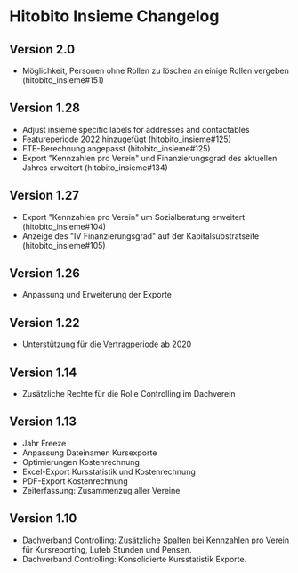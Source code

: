# Hitobito Insieme Changelog

## Version 2.0

*  Möglichkeit, Personen ohne Rollen zu löschen an einige Rollen vergeben (hitobito_insieme#151)

## Version 1.28

*  Adjust insieme specific labels for addresses and contactables
*  Featureperiode 2022 hinzugefügt (hitobito_insieme#125)
*  FTE-Berechnung angepasst (hitobito_insieme#125)
*  Export "Kennzahlen pro Verein" und Finanzierungsgrad des aktuellen Jahres erweitert (hitobito_insieme#134)

## Version 1.27

*  Export "Kennzahlen pro Verein" um Sozialberatung erweitert (hitobito_insieme#104)
*  Anzeige des "IV Finanzierungsgrad" auf der Kapitalsubstratseite (hitobito_insieme#105)

## Version 1.26

*   Anpassung und Erweiterung der Exporte

## Version 1.22

*   Unterstützung für die Vertragperiode ab 2020

## Version 1.14

*   Zusätzliche Rechte für die Rolle Controlling im Dachverein

## Version 1.13

*   Jahr Freeze
*   Anpassung Dateinamen Kursexporte
*   Optimierungen Kostenrechnung
*   Excel-Export Kursstatistik und Kostenrechnung
*   PDF-Export Kostenrechnung
*   Zeiterfassung: Zusammenzug aller Vereine

## Version 1.10

*   Dachverband Controlling: Zusätzliche Spalten bei Kennzahlen pro Verein für Kursreporting, Lufeb Stunden und Pensen.
*   Dachverband Controlling: Konsolidierte Kursstatistik Exporte.
